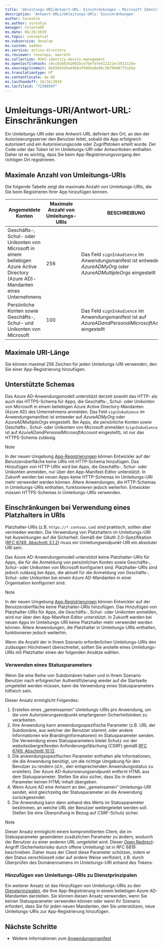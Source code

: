 ```yaml
---
title: 'Umleitungs-URI/Antwort-URL: Einschränkungen – Microsoft Identity Platform'
description: 'Antwort-URLs/Umleitungs-URls: Einschränkungen'
author: SureshJa
ms.author: sureshja
manager: CelesteDG
ms.date: 06/29/2019
ms.topic: conceptual
ms.subservice: develop
ms.custom: aaddev
ms.service: active-directory
ms.reviewer: lenalepa, manrath
ms.collection: M365-identity-device-management
ms.openlocfilehash: c9cc6ab0342682bce7befdfe412221ec581312be
ms.sourcegitcommit: bb65043d5e49b8af94bba0e96c36796987f5a2be
ms.translationtype: HT
ms.contentlocale: de-DE
ms.lasthandoff: 10/16/2019
ms.locfileid: "72389597"
---
```

# <a name="redirect-urireply-url-restrictions-and-limitations"></a>Umleitungs-URI/Antwort-URL: Einschränkungen

Ein Umleitungs-URI oder eine Antwort-URL definiert den Ort, an den der Autorisierungsserver den Benutzer leitet, sobald die App erfolgreich autorisiert und ein Autorisierungscode oder Zugriffstoken erteilt wurde. Der Code oder das Token ist im Umleitungs-URI oder Antworttoken enthalten. Daher ist es wichtig, dass Sie beim App-Registrierungsvorgang den richtigen Ort registrieren.

## <a name="maximum-number-of-redirect-uris"></a>Maximale Anzahl von Umleitungs-URIs

Die folgende Tabelle zeigt die maximale Anzahl von Umleitungs-URIs, die Sie beim Registrieren Ihrer App hinzufügen können.

| Angemeldete Konten | Maximale Anzahl von Umleitungs-URIs | BESCHREIBUNG |
|--------------------------|---------------------------------|-------------|
| Geschäfts-, Schul- oder Unikonten von Microsoft in einem beliebigen Azure Active Directory (Azure AD)-Mandanten eines Unternehmens | 256 | Das Feld `signInAudience` im Anwendungsmanifest ist entweder auf *AzureADMyOrg* oder *AzureADMultipleOrgs* eingestellt |
| Persönliche Konten sowie Geschäfts-, Schul- und Unikonten von Microsoft | 100 | Das Feld `signInAudience` im Anwendungsmanifest ist auf *AzureADandPersonalMicrosoftAccount* eingestellt |

## <a name="maximum-uri-length"></a>Maximale URI-Länge

Sie können maximal 256 Zeichen für jeden Umleitungs-URI verwenden, den Sie einer App-Registrierung hinzufügen.

## <a name="supported-schemes"></a>Unterstützte Schemas
Das Azure AD-Anwendungsmodell unterstützt derzeit sowohl das HTTP- als auch das HTTPS-Schema für Apps, die Geschäfts-, Schul- oder Unikonten von Microsoft in einem beliebigen Azure Active Directory-Mandanten (Azure AD) des Unternehmens anmelden. Das Feld `signInAudience` im Anwendungsmanifest ist entweder auf *AzureADMyOrg* oder *AzureADMultipleOrgs* eingestellt. Bei Apps, die persönliche Konten sowie Geschäfts-, Schul- oder Unikonten von Microsoft anmelden (`signInAudience` ist auf *AzureADandPersonalMicrosoftAccount* eingestellt), ist nur das HTTPS-Schema zulässig.

> [!NOTE]
> In der neuen Umgebung [App-Registrierungen](https://go.microsoft.com/fwlink/?linkid=2083908) können Entwickler auf der Benutzeroberfläche keine URIs mit HTTP-Schema hinzufügen. Das Hinzufügen von HTTP-URIs wird bei Apps, die Geschäfts-, Schul- oder Unikonten anmelden, nur über den App-Manifest-Editor unterstützt. In Zukunft werden bei neuen Apps keine HTTP-Schemas im Umleitungs-URI mehr verwendet werden können. Ältere Anwendungen, die HTTP-Schemas in Umleitungs-URIs enthalten, funktionieren jedoch weiterhin. Entwickler müssen HTTPS-Schemas in Umleitungs-URIs verwenden.

## <a name="restrictions-using-a-wildcard-in-uris"></a>Einschränkungen bei Verwendung eines Platzhalters in URIs

Platzhalter-URIs (z.B. `https://*.contoso.com`) sind praktisch, sollten aber vermieden werden. Die Verwendung von Platzhaltern im Umleitungs-URI hat Auswirkungen auf die Sicherheit. Gemäß der OAuth 2.0-Spezifikation ([RFC 6749, Abschnitt 3.1.2](https://tools.ietf.org/html/rfc6749#section-3.1.2)) muss ein Umleitungsendpunkt-URI ein absoluter URI sein. 

Das Azure AD-Anwendungsmodell unterstützt keine Platzhalter-URIs für Apps, die für die Anmeldung von persönlichen Konten sowie Geschäfts-, Schul- oder Unikonten von Microsoft konfiguriert sind. Platzhalter-URIs sind jedoch zulässig bei Apps, die aktuell für die Anmeldung von Geschäfts-, Schul- oder Unikonten bei einem Azure AD-Mandanten in einer Organisation konfiguriert sind. 
 
> [!NOTE]
> In der neuen Umgebung [App-Registrierungen](https://go.microsoft.com/fwlink/?linkid=2083908) können Entwickler auf der Benutzeroberfläche keine Platzhalter-URIs hinzufügen. Das Hinzufügen von Platzhalter-URIs für Apps, die Geschäfts-, Schul- oder Unikonten anmelden, wird nur über den App-Manifest-Editor unterstützt. In Zukunft werden bei neuen Apps im Umleitungs-URI keine Platzhalter mehr verwendet werden können. Ältere Anwendungen, die Platzhalter in Umleitungs-URIs enthalten, funktionieren jedoch weiterhin.

Wenn die Anzahl der in Ihrem Szenario erforderlichen Umleitungs-URIs den zulässigen Höchstwert überschreitet, sollten Sie anstelle eines Umleitungs-URIs mit Platzhalter einen der folgenden Ansätze wählen.

### <a name="use-a-state-parameter"></a>Verwenden eines Statusparameters

Wenn Sie eine Reihe von Subdomänen haben und in Ihrem Szenario Benutzer nach erfolgreicher Authentifizierung wieder auf die Startseite umgeleitet werden müssen, kann die Verwendung eines Statusparameters hilfreich sein. 

Dieser Ansatz ermöglicht Folgendes:

1. Erstellen eines „gemeinsamen“ Umleitungs-URIs pro Anwendung, um die vom Autorisierungsendpunkt empfangenen Sicherheitstoken zu verarbeiten.
1. Ihre Anwendung kann anwendungsspezifische Parameter (z.B. URL der Subdomäne, aus welcher der Benutzer stammt, oder andere Informationen wie Brandinginformationen) im Statusparameter senden. Die Verwendung eines Statusparameters bietet Schutz vor der websiteübergreifenden Anforderungsfälschung (CSRF) gemäß [RFC 6749, Abschnitt 10.12](https://tools.ietf.org/html/rfc6749#section-10.12). 
1. Die anwendungsspezifischen Parameter enthalten alle Informationen, die die Anwendung benötigt, um die richtige Umgebung für den Benutzer zu rendern (d.h., den entsprechenden Anwendungsstatus zu erstellen). Der Azure AD-Autorisierungsendpunkt entfernt HTML aus dem Statusparameter. Stellen Sie also sicher, dass Sie in diesem Parameter keinen HTML-Inhalt übergeben.
1. Wenn Azure AD eine Antwort an den „gemeinsamen“ Umleitungs-URI sendet, wird gleichzeitig der Statusparameter an die Anwendung zurückgesendet.
1. Die Anwendung kann dann anhand des Werts im Statusparameter bestimmen, an welche URL der Benutzer weitergeleitet werden soll. Stellen Sie eine Überprüfung in Bezug auf CSRF-Schutz sicher.

> [!NOTE]
> Dieser Ansatz ermöglicht einem kompromittierten Client, die im Statusparameter gesendeten zusätzlichen Parameter zu ändern, wodurch der Benutzer zu einer anderen URL umgeleitet wird. Dieser [Open Redirect](https://tools.ietf.org/html/rfc6819#section-4.2.4)-Angriff (Sicherheitsrisiko durch offene Umleitung) ist in RFC 6819 beschrieben. Daher muss der Client diese Parameter schützen, indem er den Status verschlüsselt oder auf andere Weise verifiziert, z.B. durch Überprüfen des Domänennamens im Umleitungs-URI anhand des Tokens.

### <a name="add-redirect-uris-to-service-principals"></a>Hinzufügen von Umleitungs-URIs zu Dienstprinzipalen

Ein weiterer Ansatz ist das Hinzufügen von Umleitungs-URIs zu den [Dienstprinzipalen](app-objects-and-service-principals.md#application-and-service-principal-relationship), die Ihre App-Registrierung in einem beliebigen Azure AD-Mandanten darstellen. Sie können diesen Ansatz verwenden, wenn Sie keinen Statusparameter verwenden können oder wenn Ihr Szenario erfordert, dass Sie für jeden neuen Mandanten, den Sie unterstützen, neue Umleitungs-URIs zur App-Registrierung hinzufügen. 

## <a name="next-steps"></a>Nächste Schritte

- Weitere Informationen zum [Anwendungsmanifest](reference-app-manifest.md)
